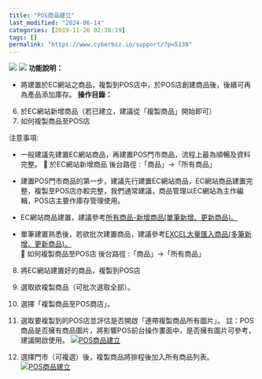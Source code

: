 ```yaml
---
title: "POS商品建立"
last_modified: "2024-06-14"
categories: [2019-11-26 02:38:19]
tags: []
permalink: "https://www.cyberbiz.io/support/?p=5138"
---
```


![](https://www.cyberbiz.io/support/wp-content/uploads/適用站別.png)
[![](https://www.cyberbiz.io/support/wp-content/uploads/台灣站.png)](https://www.cyberbiz.io/support/?page_id=2490)
**功能說明：**  

* 將建置於EC網站之商品，複製到POS店中，於POS店創建商品後，後續可再為產品添加庫存。
**操作目錄：**

6. 於EC網站新增商品（若已建立，建議從「複製商品」開始即可）
7. 如何複製商品至POS店

注意事項:  

* 一般建議先建置EC網站商品，再建置POS門市商品，流程上最為順暢及資料完整。
📌 於EC網站新增商品 後台路徑 :「商品」→「所有商品」  


* 建置POS門市商品的第一步，建議先行建置EC網站商品，EC網站商品建置完整，複製至POS店亦較完整，我們通常建議，商品管理以EC網站為主作編輯，POS店主要作庫存管理使用。
* EC網站商品建置，建議參考[所有商品-新增商品(單筆新增、更新商品)。](https://www.cyberbiz.io/support/?p=1958)
* 單筆建置熟悉後，若欲批次建置商品，建議參考[EXCEL大量匯入商品(多筆新增、更新商品)。](https://www.cyberbiz.io/support/?p=1960)
📌 如何複製商品至POS店 後台路徑 :「商品」→「所有商品」  


8. 將EC網站建置好的商品，複製到POS店
1. 選取欲複製商品（可批次選取全部）。
2. 選擇「複製商品至POS商店」。
3. 選取要複製到的POS店並評估是否開啟「連帶複製商品所有圖片」。
註：POS商品是否擁有商品圖片，將影響POS前台操作畫面中，是否擁有圖片可參考，建議開啟使用。
[![POS商品建立](https://www.cyberbiz.io/support/wp-content/uploads/POS商品建立1.png)](https://www.cyberbiz.io/support/wp-content/uploads/POS商品建立1.png)  

9. 選擇門市（可複選）後，複製商品將排程後加入所有商品列表。
[![POS商品建立](https://www.cyberbiz.io/support/wp-content/uploads/POS商品建立2.png)](https://www.cyberbiz.io/support/wp-content/uploads/POS商品建立2.png)  

